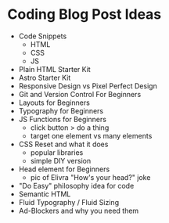 # Coding Blog Post Ideas

- Code Snippets
	- HTML
	- CSS
	- JS
- Plain HTML Starter Kit
- Astro Starter Kit
- Responsive Design vs Pixel Perfect Design
- Git and Version Control For Beginners
- Layouts for Beginners
- Typography for Beginners
- JS Functions for Beginners
	- click button > do a thing
	- target one element vs many elements
- CSS Reset and what it does
	- popular libraries
	- simple DIY version
- Head element for Beginners
	- pic of Elivra "How's your head?" joke
- "Do Easy" philosophy idea for code
- Semantic HTML
- Fluid Typography / Fluid Sizing
- Ad-Blockers and why you need them